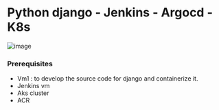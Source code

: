 # Python django - Jenkins - Argocd - K8s

![image](https://github.com/jananitework/devops45days-challenge/assets/136428700/1ac155c6-fa30-4ba0-99b9-418811f2402f)


### Prerequisites 
- Vm1 : to develop the source code for django and containerize it.
- Jenkins vm
- Aks cluster
- ACR
